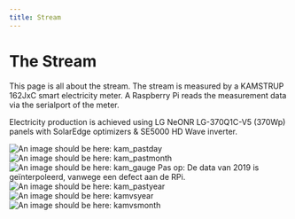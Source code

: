 ```yaml
---
title: Stream
---
```

# The Stream

This page is all about the stream. The stream is measured by a KAMSTRUP 162JxC smart electricity meter.
A Raspberry Pi reads the measurement data via the serialport of the meter.

Electricity production is achieved using LG NeONR LG-370Q1C-V5 (370Wp) panels with SolarEdge optimizers & SE5000 HD Wave inverter.

![An image should be here: kam_pastday](img/kam_pastday.png)
![An image should be here: kam_pastmonth](img/kam_pastmonth.png)
![An image should be here: kam_gauge](img/kam_gauge.png)
Pas op: De data van 2019 is geïnterpoleerd, vanwege een defect aan de RPi.
![An image should be here: kam_pastyear](img/kam_pastyear.png)
![An image should be here: kamvsyear](img/kam_vs_year.png)
![An image should be here: kamvsmonth](img/kam_vs_month.png)
